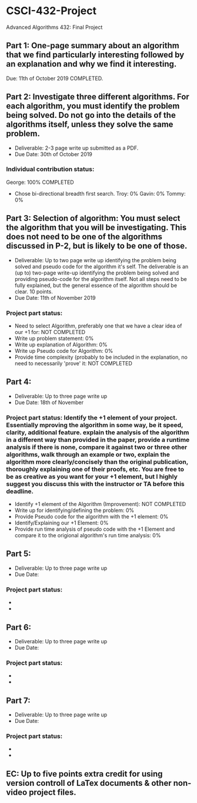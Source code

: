 # CSCI-432-Project
Advanced Algorithms 432: Final Project

## Part 1: One-page summary about an algorithm that we find particularly interesting followed by an explanation and why we find it interesting.

Due: 11th of October 2019
COMPLETED.

## Part 2: Investigate three different algorithms. For each algorithm, you must identify the problem being solved. Do not go into the details of the algorithms itself, unless they solve the same problem.

* Deliverable: 2-3 page write up submitted as a PDF.
* Due Date: 30th of October 2019
### Individual contribution status:

George: 100% COMPLETED
- Chose bi-directional breadth first search.
Troy: 0%
Gavin: 0%
Tommy: 0%

## Part 3: Selection of algorithm: You must select the algorithm that you will be investigating. This does not need to be one of the algorithms discussed in P-2, but is likely to be one of those. 

* Deliverable: Up to two page write up identifying the problem being solved and pseudo code for the algorithm it's self.
The deliverable is an (up to) two-page write-up identifying the problem being solved and providing pseudo-code for the algorithm itself. Not all steps need to be fully explained, but the general essence of the algorithm should be clear. 10 points.
* Due Date: 11th of November 2019

### Project part status:

- Need to select Algorithm, preferably one that we have a clear idea of our +1 for: NOT COMPLETED
- Write up problem statement: 0%
- Write up explanation of Algorithm: 0%
- Write up Pseudo code for Algorithm: 0%
- Provide time complexity (probably to be included in the explanation, no need to necessarily 'prove' it: NOT COMPLETED

## Part 4: 

* Deliverable: Up to three page write up
* Due Date: 18th of November

### Project part status: Identify the +1 element of your project. Essentially mproving the algorithm in some way, be it speed, clarity, additional feature. explain the analysis of the algorithm in a different way than provided in the paper, provide a runtime analysis if there is none, compare it against two or three other algorithms, walk through an example or two, explain the algorithm more clearly/concisely than the original publication, thoroughly explaining one of their proofs, etc. You are free to be as creative as you want for your +1 element, but I highly suggest you discuss this with the instructor or TA before this deadline. 
 
- Identify +1 element of the Algorithm (Improvement): NOT COMPLETED
- Write up for identifying/defining the problem: 0%
- Provide Pseudo code for the algorithm with the +1 element: 0%
- Identify/Explaining our +1 Element: 0%
- Provide run time analysis of pseudo code with the +1 Element and compare it to the origional algorithm's run time analysis: 0%

## Part 5: 

* Deliverable: Up to three page write up
* Due Date:

### Project part status:

- 
- 

## Part 6: 

* Deliverable: Up to three page write up
* Due Date:

### Project part status:

- 
- 

## Part 7: 

* Deliverable: Up to three page write up
* Due Date:

### Project part status:

- 
- 

## EC: Up to five points extra credit for using version controll of LaTex documents & other non-video project files.
